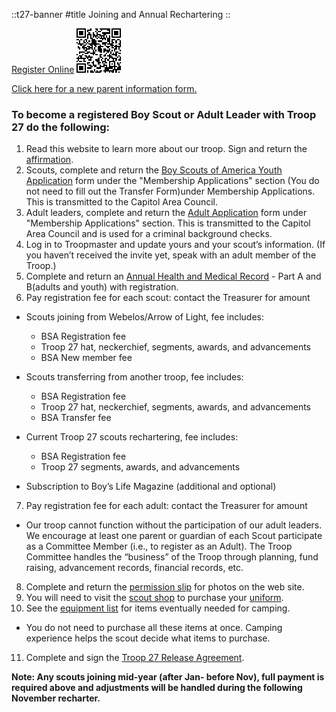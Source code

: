 ::t27-banner
#title
Joining and Annual Rechartering
::

[Register Online](https://my.scouting.org/VES/OnlineReg/1.0.0/?tu=UF-MB-564taa0027)
[![How to join QR Code](/HowToJoinQRCode.png)](https://my.scouting.org/VES/OnlineReg/1.0.0/?tu=UF-MB-564taa0027)

[Click here for a new parent information form.](https://drive.google.com/file/d/1MK2ascw0Lezciqgr5puKsvr9ncm3_lpk/view?usp=sharing)

### To become a registered Boy Scout or Adult Leader with Troop 27 do the following:

1. Read this website to learn more about our troop. Sign and return the [affirmation](/policies-and-procedures/affirmation).
2. Scouts, complete and return the [Boy Scouts of America Youth Application](https://www.scouting.org/resources/forms/) form under the "Membership Applications" section 
(You do not need to fill out the Transfer Form)under Membership Applications. 
This is transmitted to the Capitol Area Council.
3. Adult leaders, complete and return the [Adult Application](https://www.scouting.org/resources/forms/) form under "Membership Applications" section.
This is transmitted to the Capitol Area Council and is used for a criminal background checks.
4. Log in to Troopmaster and update yours and your scout’s information. (If you haven’t received the invite yet, speak with an adult member of the Troop.)
5. Complete and return an [Annual Health and Medical Record](https://www.scouting.org/health-and-safety/ahmr/) - Part A and B(adults and youth) with registration. 
6. Pay registration fee for each scout: contact the Treasurer for amount

- Scouts joining from Webelos/Arrow of Light, fee includes:
    - BSA Registration fee
    - Troop 27 hat, neckerchief, segments, awards, and advancements
    - BSA New member fee

- Scouts transferring from another troop, fee includes:
    - BSA Registration fee
    - Troop 27 hat, neckerchief, segments, awards, and advancements
    - BSA Transfer fee

- Current Troop 27 scouts rechartering, fee includes:
    - BSA Registration fee
    - Troop 27 segments, awards, and advancements

- Subscription to Boy’s Life Magazine (additional and optional)

7. Pay registration fee for each adult: contact the Treasurer for amount
- Our troop cannot function without the participation of our adult leaders. We encourage at least one parent or guardian of
each Scout participate as a Committee Member (i.e., to register as an Adult). The Troop Committee handles the “business” of
the Troop through planning, fund raising, advancement records, financial records, etc.
8. Complete and return the [permission slip](https://drive.google.com/file/d/0B1xkyyMuYqNhUTZ1R21XSTdrSGc/view?usp=sharing&resourcekey=0-uDi8FFTlwHZ0lC5P4YMgUA) for photos on the web site.
9. You will need to visit the [scout shop]() to purchase your [uniform](/policies-and-procedures/uniform).
10. See the [equipment list](/general-info/camping-information-and-tip) for items eventually needed for camping.
- You do not need to purchase all these items at once. Camping experience helps the scout decide what items to purchase.
11. Complete and sign the [Troop 27 Release Agreement](https://drive.google.com/file/d/10NSGtR8dLWp8y2VCef9t6HGEs0ZIa-qp/view?usp=sharing).

**Note:  Any scouts joining mid-year (after Jan- before Nov), full payment is required above and adjustments will be handled  during the following November recharter.**